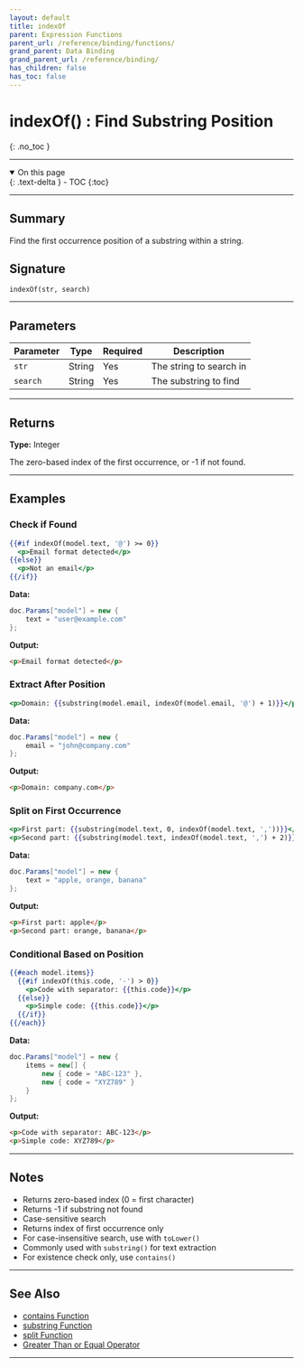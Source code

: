 ```yaml
---
layout: default
title: indexOf
parent: Expression Functions
parent_url: /reference/binding/functions/
grand_parent: Data Binding
grand_parent_url: /reference/binding/
has_children: false
has_toc: false
---
```


# indexOf() : Find Substring Position
{: .no_toc }

---

<details open class='top-toc' markdown="block">
  <summary>
    On this page
  </summary>
  {: .text-delta }
- TOC
{:toc}
</details>

---

## Summary

Find the first occurrence position of a substring within a string.

## Signature

```
indexOf(str, search)
```

---

## Parameters

| Parameter | Type | Required | Description |
|-----------|------|----------|-------------|
| `str` | String | Yes | The string to search in |
| `search` | String | Yes | The substring to find |

---

## Returns

**Type:** Integer

The zero-based index of the first occurrence, or -1 if not found.

---

## Examples

### Check if Found

```handlebars
{{#if indexOf(model.text, '@') >= 0}}
  <p>Email format detected</p>
{{else}}
  <p>Not an email</p>
{{/if}}
```

**Data:**
```csharp
doc.Params["model"] = new {
    text = "user@example.com"
};
```

**Output:**
```html
<p>Email format detected</p>
```

### Extract After Position

```handlebars
<p>Domain: {{substring(model.email, indexOf(model.email, '@') + 1)}}</p>
```

**Data:**
```csharp
doc.Params["model"] = new {
    email = "john@company.com"
};
```

**Output:**
```html
<p>Domain: company.com</p>
```

### Split on First Occurrence

```handlebars
<p>First part: {{substring(model.text, 0, indexOf(model.text, ','))}}</p>
<p>Second part: {{substring(model.text, indexOf(model.text, ',') + 2)}}</p>
```

**Data:**
```csharp
doc.Params["model"] = new {
    text = "apple, orange, banana"
};
```

**Output:**
```html
<p>First part: apple</p>
<p>Second part: orange, banana</p>
```

### Conditional Based on Position

```handlebars
{{#each model.items}}
  {{#if indexOf(this.code, '-') > 0}}
    <p>Code with separator: {{this.code}}</p>
  {{else}}
    <p>Simple code: {{this.code}}</p>
  {{/if}}
{{/each}}
```

**Data:**
```csharp
doc.Params["model"] = new {
    items = new[] {
        new { code = "ABC-123" },
        new { code = "XYZ789" }
    }
};
```

**Output:**
```html
<p>Code with separator: ABC-123</p>
<p>Simple code: XYZ789</p>
```

---

## Notes

- Returns zero-based index (0 = first character)
- Returns -1 if substring not found
- Case-sensitive search
- Returns index of first occurrence only
- For case-insensitive search, use with `toLower()`
- Commonly used with `substring()` for text extraction
- For existence check only, use `contains()`

---

## See Also

- [contains Function](./contains.md)
- [substring Function](./substring.md)
- [split Function](./split.md)
- [Greater Than or Equal Operator](../operators/greaterorequal.md)

---
